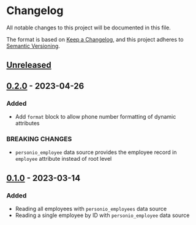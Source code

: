 # Changelog

All notable changes to this project will be documented in this file.

The format is based on [Keep a Changelog](https://keepachangelog.com/en/1.0.0/),
and this project adheres to [Semantic Versioning](https://semver.org/spec/v2.0.0.html).

## [Unreleased]

## [0.2.0] - 2023-04-26

### Added

- Add `format` block to allow phone number formatting of dynamic attributes

### BREAKING CHANGES

- `personio_employee` data source provides the employee record in `employee` attribute instead of root level

## [0.1.0] - 2023-03-14

### Added

- Reading all employees with `personio_employees` data source
- Reading a single employee by ID with `personio_employee` data source

[unreleased]: https://github.com/nicoangelo/terraform-provider-personio/compare/v0.2.0...HEAD
[0.2.0]: https://github.com/nicoangelo/terraform-provider-personio/releases/tag/v0.2.0
[0.1.0]: https://github.com/nicoangelo/terraform-provider-personio/releases/tag/v0.1.0
